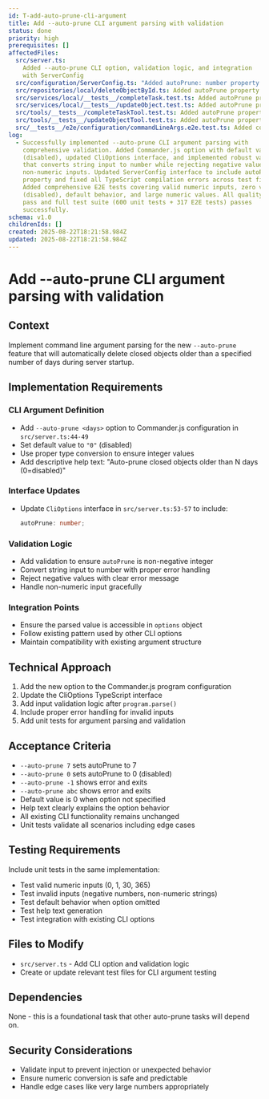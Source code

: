 ```yaml
---
id: T-add-auto-prune-cli-argument
title: Add --auto-prune CLI argument parsing with validation
status: done
priority: high
prerequisites: []
affectedFiles:
  src/server.ts:
    Added --auto-prune CLI option, validation logic, and integration
    with ServerConfig
  src/configuration/ServerConfig.ts: "Added autoPrune: number property to interface"
  src/repositories/local/deleteObjectById.ts: Added autoPrune property to ServerConfig object creation
  src/services/local/__tests__/completeTask.test.ts: Added autoPrune property to all ServerConfig mock objects
  src/services/local/__tests__/updateObject.test.ts: Added autoPrune property to all ServerConfig mock objects
  src/tools/__tests__/completeTaskTool.test.ts: Added autoPrune property to all ServerConfig mock objects
  src/tools/__tests__/updateObjectTool.test.ts: Added autoPrune property to all ServerConfig mock objects
  src/__tests__/e2e/configuration/commandLineArgs.e2e.test.ts: Added comprehensive E2E tests for --auto-prune argument validation
log:
  - Successfully implemented --auto-prune CLI argument parsing with
    comprehensive validation. Added Commander.js option with default value "0"
    (disabled), updated CliOptions interface, and implemented robust validation
    that converts string input to number while rejecting negative values and
    non-numeric inputs. Updated ServerConfig interface to include autoPrune
    property and fixed all TypeScript compilation errors across test files.
    Added comprehensive E2E tests covering valid numeric inputs, zero value
    (disabled), default behavior, and large numeric values. All quality checks
    pass and full test suite (600 unit tests + 317 E2E tests) passes
    successfully.
schema: v1.0
childrenIds: []
created: 2025-08-22T18:21:58.984Z
updated: 2025-08-22T18:21:58.984Z
---
```


# Add --auto-prune CLI argument parsing with validation

## Context

Implement command line argument parsing for the new `--auto-prune` feature that will automatically delete closed objects older than a specified number of days during server startup.

## Implementation Requirements

### CLI Argument Definition

- Add `--auto-prune <days>` option to Commander.js configuration in `src/server.ts:44-49`
- Set default value to `"0"` (disabled)
- Use proper type conversion to ensure integer values
- Add descriptive help text: "Auto-prune closed objects older than N days (0=disabled)"

### Interface Updates

- Update `CliOptions` interface in `src/server.ts:53-57` to include:
  ```typescript
  autoPrune: number;
  ```

### Validation Logic

- Add validation to ensure `autoPrune` is non-negative integer
- Convert string input to number with proper error handling
- Reject negative values with clear error message
- Handle non-numeric input gracefully

### Integration Points

- Ensure the parsed value is accessible in `options` object
- Follow existing pattern used by other CLI options
- Maintain compatibility with existing argument structure

## Technical Approach

1. Add the new option to the Commander.js program configuration
2. Update the CliOptions TypeScript interface
3. Add input validation logic after `program.parse()`
4. Include proper error handling for invalid inputs
5. Add unit tests for argument parsing and validation

## Acceptance Criteria

- `--auto-prune 7` sets autoPrune to 7
- `--auto-prune 0` sets autoPrune to 0 (disabled)
- `--auto-prune -1` shows error and exits
- `--auto-prune abc` shows error and exits
- Default value is 0 when option not specified
- Help text clearly explains the option behavior
- All existing CLI functionality remains unchanged
- Unit tests validate all scenarios including edge cases

## Testing Requirements

Include unit tests in the same implementation:

- Test valid numeric inputs (0, 1, 30, 365)
- Test invalid inputs (negative numbers, non-numeric strings)
- Test default behavior when option omitted
- Test help text generation
- Test integration with existing CLI options

## Files to Modify

- `src/server.ts` - Add CLI option and validation logic
- Create or update relevant test files for CLI argument testing

## Dependencies

None - this is a foundational task that other auto-prune tasks will depend on.

## Security Considerations

- Validate input to prevent injection or unexpected behavior
- Ensure numeric conversion is safe and predictable
- Handle edge cases like very large numbers appropriately
